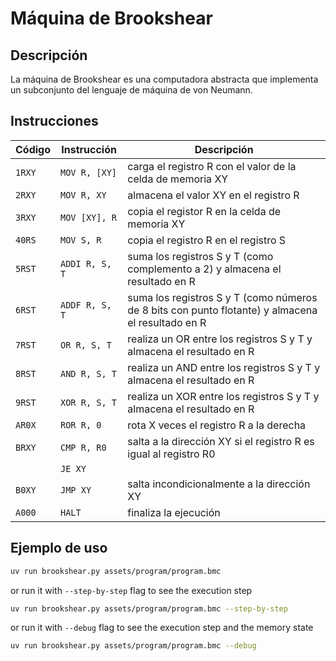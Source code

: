 # Máquina de Brookshear

## Descripción

La máquina de Brookshear es una computadora abstracta que implementa un subconjunto del lenguaje de máquina de von Neumann.

## Instrucciones

| Código | Instrucción    | Descripción                                                                                        |
|--------|----------------|----------------------------------------------------------------------------------------------------|
| `1RXY` | `MOV R, [XY] ` | carga el registro R con el valor de la celda de memoria XY                                         |
| `2RXY` | `MOV R, XY   ` | almacena el valor XY en el registro R                                                              |
| `3RXY` | `MOV [XY], R ` | copia el registor R en la celda de memoria XY                                                      |
| `40RS` | `MOV S, R    ` | copia el registro R en el registro S                                                               |
| `5RST` | `ADDI R, S, T` | suma los registros S y T (como complemento a 2) y almacena el resultado en R                       |
| `6RST` | `ADDF R, S, T` | suma los registros S y T (como números de 8 bits con punto flotante) y almacena el resultado en R  |
| `7RST` | `OR R, S, T  ` | realiza un OR entre los registros S y T y almacena el resultado en R                               |
| `8RST` | `AND R, S, T ` | realiza un AND entre los registros S y T y almacena el resultado en R                              |
| `9RST` | `XOR R, S, T ` | realiza un XOR entre los registros S y T y almacena el resultado en R                              |
| `AR0X` | `ROR R, 0    ` | rota X veces el registro R a la derecha                                                            |
| `BRXY` | `CMP R, R0   ` | salta a la dirección XY si el registro R es igual al registro R0                                   |
|        | `JE XY       ` |                                                                                                    |
| `B0XY` | `JMP XY      ` | salta incondicionalmente a la dirección XY                                                         |
| `A000` | `HALT        ` | finaliza la ejecución                                                                              |

## Ejemplo de uso

```bash
uv run brookshear.py assets/program/program.bmc
```

or run it with `--step-by-step` flag to see the execution step

```bash
uv run brookshear.py assets/program/program.bmc --step-by-step
```

or run it with `--debug` flag to see the execution step and the memory state

```bash
uv run brookshear.py assets/program/program.bmc --debug
```
